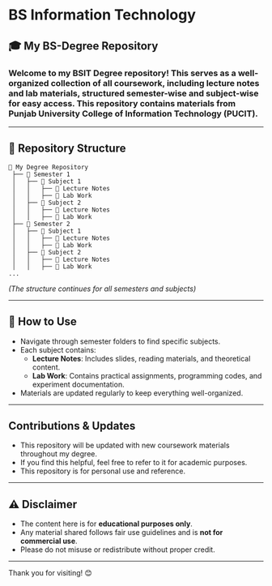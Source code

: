 # BS Information Technology
## 🎓 My BS-Degree Repository

### Welcome to my BSIT Degree repository! This serves as a well-organized collection of all coursework, including lecture notes and lab materials, structured semester-wise and subject-wise for easy access. This repository contains materials from Punjab University College of Information Technology (PUCIT).
---

## 📂 Repository Structure
```
📁 My Degree Repository  
 ├── 📁 Semester 1  
 │   ├── 📁 Subject 1  
 │   │   ├── 📁 Lecture Notes  
 │   │   ├── 📁 Lab Work  
 │   ├── 📁 Subject 2  
 │   │   ├── 📁 Lecture Notes  
 │   │   ├── 📁 Lab Work  
 ├── 📁 Semester 2  
 │   ├── 📁 Subject 1  
 │   │   ├── 📁 Lecture Notes  
 │   │   ├── 📁 Lab Work  
 │   ├── 📁 Subject 2  
 │   │   ├── 📁 Lecture Notes  
 │   │   ├── 📁 Lab Work  
...
```
*(The structure continues for all semesters and subjects)*

---

## 📜 How to Use
- Navigate through semester folders to find specific subjects.
- Each subject contains:
  - **Lecture Notes**: Includes slides, reading materials, and theoretical content.
  - **Lab Work**: Contains practical assignments, programming codes, and experiment documentation.
- Materials are updated regularly to keep everything well-organized.
  
---

##  Contributions & Updates
- This repository will be updated with new coursework materials throughout my degree.
- If you find this helpful, feel free to refer to it for academic purposes.
- This repository is for personal use and reference.
  
---

## ⚠️ Disclaimer

- The content here is for **educational purposes only**.
- Any material shared follows fair use guidelines and is **not for commercial use**.
- Please do not misuse or redistribute without proper credit.
  
---
Thank you for visiting! 😊
